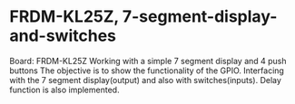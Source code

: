 # FRDM-KL25Z, 7-segment-display-and-switches
Board: FRDM-KL25Z
Working with a simple 7 segment display and 4 push buttons 
The objective is to show the functionality of the GPIO. Interfacing with the 7 segment display(output) and also with switches(inputs). 
Delay function is also implemented. 

